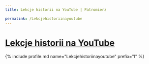 ```yaml
---
title: Lekcje historii na YouTube | Patromierz

permalink: /Lekcjehistoriinayoutube
---
```


# [Lekcje historii na YouTube](https://patronite.pl/Lekcjehistoriinayoutube)

{% include profile.md name="Lekcjehistoriinayoutube" prefix="l" %}
